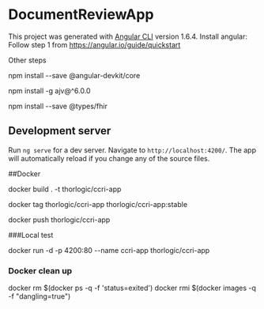 # DocumentReviewApp

This project was generated with [Angular CLI](https://github.com/angular/angular-cli) version 1.6.4.
Install angular: Follow step 1 from https://angular.io/guide/quickstart

Other steps 

npm install --save @angular-devkit/core

npm install -g ajv@^6.0.0

npm install --save @types/fhir


## Development server

Run `ng serve` for a dev server. Navigate to `http://localhost:4200/`. The app will automatically reload if you change any of the source files.

##Docker 


docker build . -t thorlogic/ccri-app

docker tag thorlogic/ccri-app thorlogic/ccri-app:stable

docker push thorlogic/ccri-app

###Local test 

docker run -d -p 4200:80 --name ccri-app thorlogic/ccri-app 

### Docker clean up

docker rm $(docker ps -q -f 'status=exited')
docker rmi $(docker images -q -f "dangling=true")